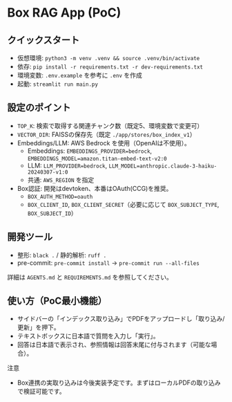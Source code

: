 # Box RAG App (PoC)

## クイックスタート
- 仮想環境: `python3 -m venv .venv && source .venv/bin/activate`
- 依存: `pip install -r requirements.txt -r dev-requirements.txt`
- 環境変数: `.env.example` を参考に `.env` を作成
- 起動: `streamlit run main.py`

## 設定のポイント
- `TOP_K`: 検索で取得する関連チャンク数（既定5、環境変数で変更可）
- `VECTOR_DIR`: FAISSの保存先（既定 `./app/stores/box_index_v1`）
- Embeddings/LLM: AWS Bedrock を使用（OpenAIは不使用）。
  - Embeddings: `EMBEDDINGS_PROVIDER=bedrock`, `EMBEDDINGS_MODEL=amazon.titan-embed-text-v2:0`
  - LLM: `LLM_PROVIDER=bedrock`, `LLM_MODEL=anthropic.claude-3-haiku-20240307-v1:0`
  - 共通: `AWS_REGION` を指定
- Box認証: 開発はdevtoken、本番はOAuth(CCG)を推奨。
  - `BOX_AUTH_METHOD=oauth`
  - `BOX_CLIENT_ID`, `BOX_CLIENT_SECRET`（必要に応じて `BOX_SUBJECT_TYPE`, `BOX_SUBJECT_ID`）

## 開発ツール
- 整形: `black .` / 静的解析: `ruff .`
- pre-commit: `pre-commit install` → `pre-commit run --all-files`

詳細は `AGENTS.md` と `REQUIREMENTS.md` を参照してください。

## 使い方（PoC最小機能）
- サイドバーの「インデックス取り込み」でPDFをアップロードし「取り込み/更新」を押下。
- テキストボックスに日本語で質問を入力し「実行」。
- 回答は日本語で表示され、参照情報は回答末尾に付与されます（可能な場合）。

注意
- Box連携の実取り込みは今後実装予定です。まずはローカルPDFの取り込みで検証可能です。
